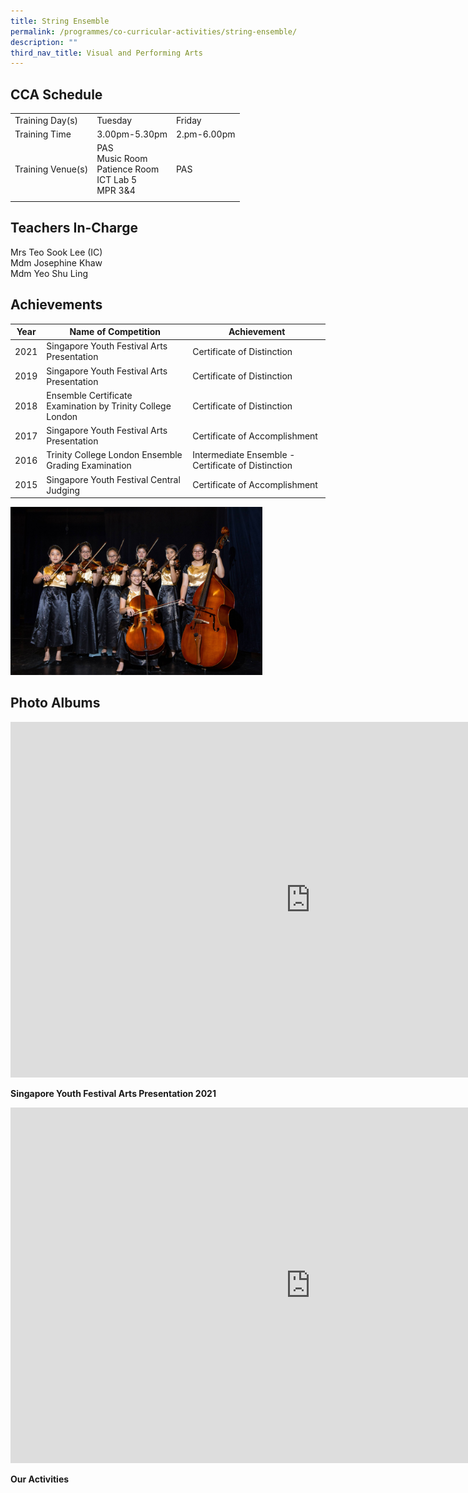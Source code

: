 ```yaml
---
title: String Ensemble
permalink: /programmes/co-curricular-activities/string-ensemble/
description: ""
third_nav_title: Visual and Performing Arts
---
```

CCA Schedule
------------

| | | |
| --- | --- | --- | 
| Training Day(s) | Tuesday | Friday | 
| Training Time | 3.00pm-5.30pm | 2.pm-6.00pm |
| Training Venue(s) | PAS <br> Music Room <br> Patience Room <br> ICT Lab 5 <br> MPR 3&4 | PAS | 
| | |

Teachers In-Charge
------------------

Mrs Teo Sook Lee (IC)
<br>
Mdm Josephine Khaw
<br>
Mdm Yeo Shu Ling&nbsp;

Achievements
------------

| Year | Name of Competition | Achievement |
| --- | --- | --- |
| 2021 | Singapore Youth Festival Arts Presentation | Certificate of Distinction |
| 2019 | Singapore Youth Festival Arts Presentation | Certificate of Distinction |
| 2018 | Ensemble Certificate Examination by Trinity College London | Certificate of Distinction |
| 2017 | Singapore Youth Festival Arts Presentation | Certificate of Accomplishment |
| 2016 | Trinity College London Ensemble Grading Examination | Intermediate Ensemble - Certificate of Distinction |
| 2015 | Singapore Youth Festival Central Judging | Certificate of Accomplishment |

<img style="width:80%" src="/images/strings1_VR9cUn.jpg">

Photo Albums
------------

<iframe src="https://docs.google.com/presentation/d/e/2PACX-1vRmOozlVZKB03N2jcemA1E3-PT7PC9RwpXQyXzs1qiPIyrAZh6i8qmQa_J_luFzyEQkpewznetJlnN3/embed?start=false&amp;loop=false&amp;delayms=3000" frameborder="0" width="960" height="569" allowfullscreen="true"></iframe>

**Singapore Youth Festival Arts Presentation 2021**

<iframe allowfullscreen="true" height="569" width="960" frameborder="0" src="https://docs.google.com/presentation/d/e/2PACX-1vQaWcieGx5P8qn6CJWwvIcTKbNPJrUGkLuRKpI0mNqzlsYGJ7EYx_pTI7e4kjiUi1cqKd8oUtsMoAgT/embed?start=false&amp;loop=false&amp;delayms=3000"></iframe>

**Our Activities**